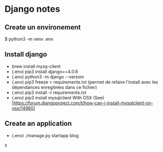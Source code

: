 # Django notes

## Create un environement
$ python3 -m venv .env

## Install django
* brew install mysq-client
* (.env) pip3 install django==4.0.6
* (.env) python3 -m django --version
* (.env) pip3 freeze > requirements.txt (permet de refaire l'install avec les dépendances enregitrées dans ce fichier)
* (.env) pip3 install -r requirements.txt
* (.env) pip3 install mysqlclient
   With OSX (See)[https://forum.djangoproject.com/t/how-can-i-install-mysqlclient-on-osx/14960]


## Create an application
* (.env) ./manage.py startapp blog

s